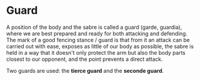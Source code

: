 # Guard

A position of the body and the sabre is called a guard (garde, guardia), where we are best prepared and ready for both attacking and defending. The mark of a good fencing stance / guard is that from it an attack can be carried out with ease, exposes as little of our body as possible, the sabre is held in a way that it doesn't only protect the arm but also the body parts closest to our opponent, and the point prevents a direct attack.

Two guards are used: the **tierce guard** and the **seconde guard**.
